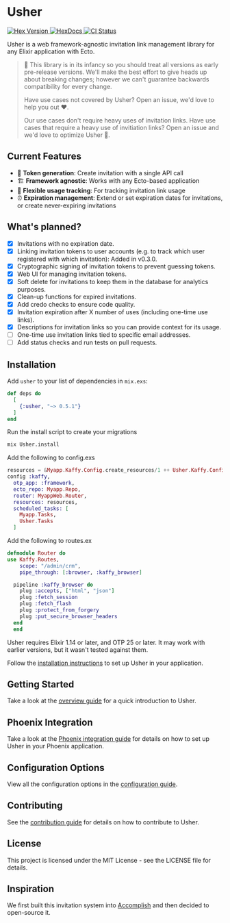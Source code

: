 # Usher
<p>
  <a href="https://hex.pm/packages/usher">
    <img alt="Hex Version" src="https://img.shields.io/hexpm/v/usher.svg">
  </a>
  <a href="https://hexdocs.pm/usher">
    <img src="https://img.shields.io/badge/docs-hexdocs-blue" alt="HexDocs">
  </a>
  <a href="https://github.com/typhoonworks/usher/actions">
    <img alt="CI Status" src="https://github.com/typhoonworks/usher/workflows/ci/badge.svg">
  </a>
</p>

Usher is a web framework-agnostic invitation link management library for any Elixir application with Ecto.

>🚧 This library is in its infancy so you should treat all versions as early pre-release versions. We'll make the best effort to give heads up about breaking changes; however we can't guarantee backwards compatibility for every change.
>
> Have use cases not covered by Usher? Open an issue, we'd love to help you out ❤️.
>
> Our use cases don't require heavy uses of invitation links. Have use cases that require a heavy use of invitiation links? Open an issue and we'd love to optimize Usher 🏃.

## Current Features
- 🔐 **Token generation**: Create invitation with a single API call
- 🏗️ **Framework agnostic**: Works with any Ecto-based application
- 🤝 **Flexible usage tracking**: For tracking invitation link usage
- ⏰ **Expiration management**: Extend or set expiration dates for invitations, or create never-expiring invitations

## What's planned?
- [x] Invitations with no expiration date.
- [x] Linking invitation tokens to user accounts (e.g. to track which user registered with which invitation): Added in v0.3.0.
- [x] Cryptographic signing of invitation tokens to prevent guessing tokens.
- [x] Web UI for managing invitation tokens.
- [x] Soft delete for invitations to keep them in the database for analytics purposes. 
- [x] Clean-up functions for expired invitations.
- [x] Add credo checks to ensure code quality.
- [x] Invitation expiration after X number of uses (including one-time use links).
- [x] Descriptions for invitation links so you can provide context for its usage.
- [ ] One-time use invitation links tied to specific email addresses.
- [ ] Add status checks and run tests on pull requests.

## Installation
Add `usher` to your list of dependencies in `mix.exs`:

```elixir
def deps do
  [
    {:usher, "~> 0.5.1"}
  ]
end
```
Run the install script to create your migrations

```bash
mix Usher.install
```

Add the following to config.exs

```elixir
resources = &Myapp.Kaffy.Config.create_resources/1 ++ Usher.Kaffy.Config.create_resources/1
config :kaffy,
  otp_app: :framework,
  ecto_repo: Myapp.Repo,
  router: MyappWeb.Router,
  resources: resources,
  scheduled_tasks: [
    Myapp.Tasks,
    Usher.Tasks
  ]
```
Add the following to routes.ex

```elixir
defmodule Router do
use Kaffy.Routes,
    scope: "/admin/crm",
    pipe_through: [:browser, :kaffy_browser]

  pipeline :kaffy_browser do
    plug :accepts, ["html", "json"]
    plug :fetch_session
    plug :fetch_flash
    plug :protect_from_forgery
    plug :put_secure_browser_headers
  end
  end
```

Usher requires Elixir 1.14 or later, and OTP 25 or later. It may work with earlier versions, but it wasn't tested against them.

Follow the [installation instructions](guides/installation.md) to set up Usher in your application.

## Getting Started
Take a look at the [overview guide](guides/overview.md) for a quick introduction to Usher.

## Phoenix Integration
Take a look at the [Phoenix integration guide](guides/phoenix-integration.md) for details on how to set up Usher in your Phoenix application.

## Configuration Options
View all the configuration options in the [configuration guide](guides/configuration.md).

## Contributing
See the [contribution guide](guides/contributing.md) for details on how to contribute to Usher.

## License
This project is licensed under the MIT License - see the LICENSE file for details.

## Inspiration
We first built this invitation system into [Accomplish](https://github.com/typhoonworks/accomplish) and then decided to open-source it.
